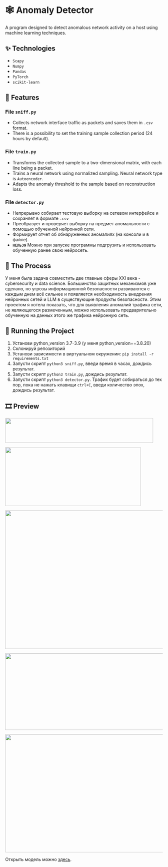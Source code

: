 # 🕸 Anomaly Detector

A program designed to detect anomalous network activity on a host using machine learning techniques.

## ✨ Technologies

- `Scapy`
- `Numpy`
- `Pandas`
- `PyTorch`
- `scikit-learn`

## 🚀 Features

### File `sniff.py`
- Collects network interface traffic as packets and saves them in `.csv` format.
- There is a possibility to set the training sample collection period (24 hours by default).

### File `train.py`
- Transforms the collected sample to a two-dimensional matrix, with each line being a packet.
- Trains a neural network using normalized sampling. Neural network type is `Autoencoder`.
- Adapts the anomaly threshold to the sample based on reconstruction loss.

### File `detector.py`
- Непрерывно собирает тестовую выборку на сетевом интерфейсе и сохраняет в формате `.csv`
- Преобразует и проверяет выборку на предмет аномальности с помощью обученной нейронной сети. 
- Формирует отчет об обнаруженных аномалиях (на консоли и в файле).
- **`НЕЛЬЗЯ`** Можно при запуске программы подгрузить и использовать обученную ранее свою нейросеть.
 
## 📍 The Process

У меня была задача совместить две главные сферы XXI века - cybersecurity и data science. Большинство защитных механизмов уже сделано, но угрозы информационной безопасности развиваются с каждым днем всё сильнее и появляется необходимость внедрения нейронных сетей и LLM в существующие продукты безопасности. Этим проектом я хотела показать, что для выявления аномалий трафика сети, не являющегося размеченным, можно использовать предварительно обученную на данных этого же трафика нейронную сеть.   

## 🚦 Running the Project

1. Установи python_version 3.7-3.9 (у меня python_version==3.8.20)
2. Склонируй репозиторий
3. Установи зависимости в виртуальном окружении: `pip install -r requirements.txt`
4. Запусти скрипт `python3 sniff.py`, введи время в часах, дождись результат. 
5. Запусти скрипт `python3 train.py`, дождись результат.
6. Запусти скрипт `python3 detector.py`. Трафик будет собираться до тех пор, пока не нажать клавищи `ctrl+C`, введи количество эпох, дождись результат.

## 🎞️ Preview

<img src="https://github.com/user-attachments/assets/7e801460-a1c6-4f41-8a90-6e86891565db" width="473.3" height="79"><br/>

<img src="https://github.com/user-attachments/assets/68a9b4b1-782a-41b4-82e0-b818ef9efe8f" width="432.7" height="187.56"><br/>

<img src="https://github.com/user-attachments/assets/f73c33bf-740a-4b26-8ada-ec7ad1c40319" width="795.3" height="443.3"><br/>

<img src="https://github.com/user-attachments/assets/b924f39f-0655-4dde-9876-7343dcb9b729" width="657.3" height="244.3"><br/>

<img src="https://github.com/user-attachments/assets/39e6dccd-a640-459e-a2c0-3f8cf9fbe7e8" width="754.7" height="377.3"><br/>


Открыть модель можно [здесь](https://netron.app/).

